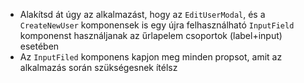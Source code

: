 - Alakítsd át úgy az alkalmazást, hogy az `EditUserModal`, és a `CreateNewUser` komponensek is egy újra felhasználható `InputField` komponenst használjanak az űrlapelem csoportok (label+input) esetében 
- Az `InputFiled` komponens kapjon meg minden propsot, amit az alkalmazás során szükségesnek ítélsz